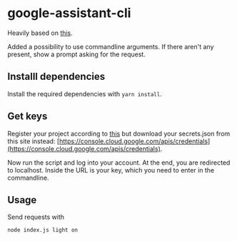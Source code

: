 # google-assistant-cli
Heavily based on [this](https://github.com/endoplasmic/google-assistant/blob/master/examples/console-input.js).

Added a possibility to use commandline arguments. If there aren't any present, show a prompt asking for the request.

## Installl dependencies
Install the required dependencies with ``yarn install``.

## Get keys
Register your project according to [this](https://developers.google.com/assistant/sdk/guides/service/python/embed/config-dev-project-and-account) but download your secrets.json from this site instead: [https://console.cloud.google.com/apis/credentials](https://console.cloud.google.com/apis/credentials).

Now run the script and log into your account. At the end, you are redirected to localhost. Inside the URL is your key, which you need to enter in the commandline.

## Usage
Send requests with
```console
node index.js light on
```

